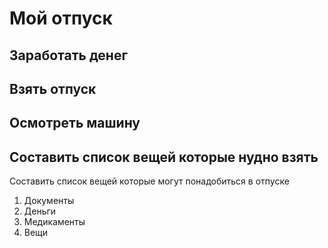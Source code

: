 # Мой отпуск 

## Заработать денег

## Взять отпуск

## Осмотреть машину 

## Составить список вещей которые нудно взять 
Составить список вещей которые могут понадобиться в отпуске 
1. Документы 
2. Деньги
3. Медикаменты
4. Вещи  